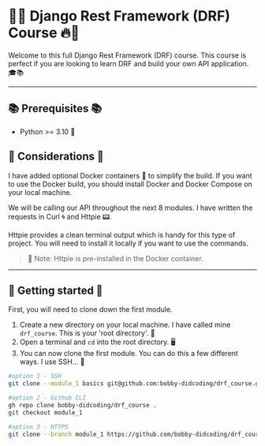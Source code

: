 # 🚀🔥 Django Rest Framework (DRF) Course 🔥🚀

Welcome to this full Django Rest Framework (DRF) course. This course is perfect if you are looking to learn DRF and build your own API application. 🎓📚

---

## 📚 Prerequisites 📚

- Python >= 3.10 🐍

## 📝 Considerations 📝

I have added optional Docker containers 🐳 to simplify the build. If you want to use the Docker build, you should install Docker and Docker Compose on your local machine.

We will be calling our API throughout the next 8 modules. I have written the requests in Curl 🌀 and Httpie 📟.

Httpie provides a clean terminal output which is handy for this type of project. You will need to install it locally if you want to use the commands.

> 📌 Note: Httpie is pre-installed in the Docker container.

---

## 🎯 Getting started 🎯

First, you will need to clone down the first module.

1. Create a new directory on your local machine. I have called mine `drf_course`. This is your 'root directory'. 📁
2. Open a terminal and `cd` into the root directory. 🖥️
3. You can now clone the first module. You can do this a few different ways. I use SSH... 🔑

```bash
#option 1 - SSH
git clone --module_1 basics git@github.com:bobby-didcoding/drf_course.git .

#option 2 - Github CLI
gh repo clone bobby-didcoding/drf_course .
git checkout module_1

#option 3 - HTTPS
git clone --branch module_1 https://github.com/bobby-didcoding/drf_course.git .
```

